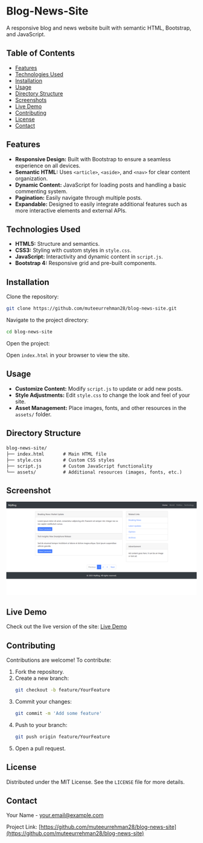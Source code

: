 # Blog-News-Site

A responsive blog and news website built with semantic HTML, Bootstrap, and JavaScript.

## Table of Contents
- [Features](#features)
- [Technologies Used](#technologies-used)
- [Installation](#installation)
- [Usage](#usage)
- [Directory Structure](#directory-structure)
- [Screenshots](#screenshots)
- [Live Demo](#live-demo)
- [Contributing](#contributing)
- [License](#license)
- [Contact](#contact)

## Features

- **Responsive Design:** Built with Bootstrap to ensure a seamless experience on all devices.
- **Semantic HTML:** Uses `<article>`, `<aside>`, and `<nav>` for clear content organization.
- **Dynamic Content:** JavaScript for loading posts and handling a basic commenting system.
- **Pagination:** Easily navigate through multiple posts.
- **Expandable:** Designed to easily integrate additional features such as more interactive elements and external APIs.

## Technologies Used

- **HTML5:** Structure and semantics.
- **CSS3:** Styling with custom styles in `style.css`.
- **JavaScript:** Interactivity and dynamic content in `script.js`.
- **Bootstrap 4:** Responsive grid and pre-built components.

## Installation

Clone the repository:

```sh
git clone https://github.com/muteeurrehman28/blog-news-site.git
```

Navigate to the project directory:

```sh
cd blog-news-site
```

Open the project:

Open `index.html` in your browser to view the site.

## Usage

- **Customize Content:** Modify `script.js` to update or add new posts.
- **Style Adjustments:** Edit `style.css` to change the look and feel of your site.
- **Asset Management:** Place images, fonts, and other resources in the `assets/` folder.

## Directory Structure

```
blog-news-site/
├── index.html       # Main HTML file
├── style.css        # Custom CSS styles
├── script.js        # Custom JavaScript functionality
└── assets/          # Additional resources (images, fonts, etc.)
```

## Screenshot

![Screenshot](assets/screenshot.png)

## Live Demo

Check out the live version of the site: [Live Demo](https://muteeurrehman28.github.io/blog-news-site/)

## Contributing

Contributions are welcome! To contribute:

1. Fork the repository.
2. Create a new branch:
   ```sh
   git checkout -b feature/YourFeature
   ```
3. Commit your changes:
   ```sh
   git commit -m 'Add some feature'
   ```
4. Push to your branch:
   ```sh
   git push origin feature/YourFeature
   ```
5. Open a pull request.

## License

Distributed under the MIT License. See the `LICENSE` file for more details.

## Contact

Your Name - your.email@example.com

Project Link: [https://github.com/muteeurrehman28/blog-news-site](https://github.com/muteeurrehman28/blog-news-site)
